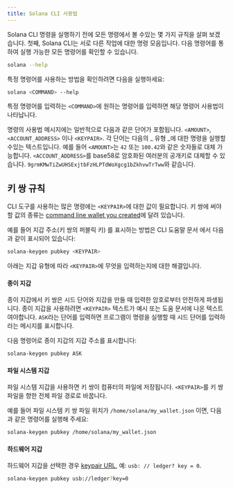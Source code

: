 ```yaml
---
title: Solana CLI 사용법
---
```


Solana CLI 명령을 실행하기 전에 모든 명령에서 볼 수있는 몇 가지 규칙을 살펴 보겠습니다. 첫째, Solana CLI는 서로 다른 작업에 대한 명령 모음입니다. 다음 명령어를 통하여 실행 가능한 모든 명령어를 확인할 수 있습니다.

```bash
solana --help
```

특정 명령어를 사용하는 방법을 확인하려면 다음을 실행하세요:

```bash
solana <COMMAND> --help
```

특정 명령어를 입력하는  `<COMMAND>`에 원하는 명령어를 입력하면 해당 명령어 사용법이 나타납니다.

명령의 사용법 메시지에는 일반적으로 다음과 같은 단어가 포함됩니다. `<AMOUNT>`, `<ACCOUNT_ADDRESS>` 이나 `<KEYPAIR>`. 각 단어는 다음의 _ 유형 _에 대한 명령을 실행할 수있는 텍스트입니다. 예를 들어 `<AMOUNT>`는 ` 42 ` 또는 ` 100.42 `와 같은 숫자들로 대체 가능합니다. `<ACCOUNT_ADDRESS>`를 base58로 암호화된 여러분의 공개키로 대체할 수 있습니다. ` 9grmKMwTiZwUHSExjtbFzHLPTdWoXgcg1bZkhvwTrTww `와 같습니다.

## 키 쌍 규칙

CLI 도구를 사용하는 많은 명령에는 `<KEYPAIR>`에 대한 값이 필요합니다. 키 쌍에 써야할 값의 종류는 [command line wallet you created](../wallet-guide/cli.md)에 달려 있습니다.

예를 들어 지갑 주소(키 쌍의 퍼블릭 키) 를 표시하는 방법은 CLI 도움말 문서 에서 다음과 같이 표시되어 있습니다:

```bash
solana-keygen pubkey <KEYPAIR>
```

아래는 지갑 유형에 따라 `<KEYPAIR>`에 무엇을 입력하는지에 대한 해결입니다.

#### 종이 지갑

종이 지갑에서 키 쌍은 시드 단어와 지갑을 만들 때 입력한 암호로부터 안전하게 파생됩니다. 종이 지갑을 사용하려면 `<KEYPAIR>` 텍스트가 예시 또는 도움 문서에 나온 텍스트여야합니다. `ASK`라는 단어를 입력하면 프로그램이 명령을 실행할 때 시드 단어를 입력하라는 메시지를 표시합니다.

다음 명령어로 종이 지갑의 지갑 주소를 표시합니다:

```bash
solana-keygen pubkey ASK
```

#### 파일 시스템 지갑

파일 시스템 지갑을 사용하면 키 쌍이 컴퓨터의 파일에 저장됩니다. `<KEYPAIR>`를 키 쌍 파일을 향한 전체 파일 경로로 바꿉니다.

예를 들어 파일 시스템 키 쌍 파일 위치가 ` /home/solana/my_wallet.json ` 이면, 다음과 같은 명령어를 실행해 주세요:

```bash
solana-keygen pubkey /home/solana/my_wallet.json
```

#### 하드웨어 지갑

하드웨어 지갑을 선택한 경우 [keypair URL](../wallet-guide/hardware-wallets.md#specify-a-hardware-wallet-key), 예: ` usb: // ledger? key = 0 `.

```bash
solana-keygen pubkey usb://ledger?key=0
```

